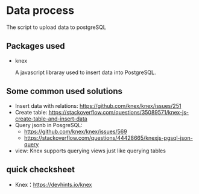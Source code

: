 # Data process

The script to upload data to postgreSQL

## Packages used
- knex

  A javascript libraray used to insert data into PostgreSQL.

## Some common used solutions

- Insert data with relations: https://github.com/knex/knex/issues/251
- Create table: https://stackoverflow.com/questions/35089571/knex-js-create-table-and-insert-data
- Query jsonb in PosgreSQL:
  - https://github.com/knex/knex/issues/569
  - https://stackoverflow.com/questions/44428665/knexjs-pgsql-json-query
- view: 
   Knex supports querying views just like querying tables


## quick checksheet
- Knex：https://devhints.io/knex
